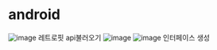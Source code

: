 # android
![image](https://user-images.githubusercontent.com/57839278/191407360-0cc5795a-0985-4101-8069-b90c2c0794bc.png)
레트로핏 api불러오기
![image](https://user-images.githubusercontent.com/57839278/191408544-cbcc808e-e302-43cc-ba26-f2b42259c11c.png)
![image](https://user-images.githubusercontent.com/57839278/191408655-bfbde5ec-5fe8-4e38-9e4d-3531644ce74f.png)
인터페이스 생성
